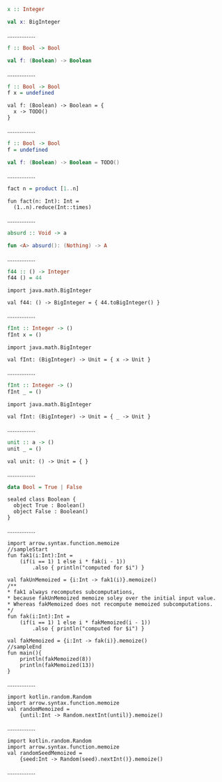 ```Haskell
x :: Integer
```
```kotlin
val x: BigInteger
```
................
```Haskell
f :: Bool -> Bool
```
```kotlin
val f: (Boolean) -> Boolean
```
................
```Haskell
f :: Bool -> Bool
f x = undefined
```
```kotlin:ank:silent
val f: (Boolean) -> Boolean = {
  x -> TODO()
}
```
................
```Haskell
f :: Bool -> Bool
f = undefined
```
```kotlin
val f: (Boolean) -> Boolean = TODO()
```
................
```Haskell
fact n = product [1..n]
```
```kotlin:ank:silent
fun fact(n: Int): Int =
  (1..n).reduce(Int::times)
```
................
```Haskell
absurd :: Void -> a
```
```kotlin
fun <A> absurd(): (Nothing) -> A
```
................
```Haskell
f44 :: () -> Integer
f44 () = 44
```
```kotlin:ank:silent
import java.math.BigInteger

val f44: () -> BigInteger = { 44.toBigInteger() }
```
................
```Haskell
fInt :: Integer -> ()
fInt x = ()
```
```kotlin:ank:silent
import java.math.BigInteger

val fInt: (BigInteger) -> Unit = { x -> Unit }
```
................
```Haskell
fInt :: Integer -> ()
fInt _ = ()
```
```kotlin:ank:silent
import java.math.BigInteger

val fInt: (BigInteger) -> Unit = { _ -> Unit }
```
................
```Haskell
unit :: a -> ()
unit _ = ()
```
```kotlin:ank:silent
val unit: () -> Unit = { }
```
................
```Haskell
data Bool = True | False
```
```kotlin:ank:silent
sealed class Boolean {
  object True : Boolean()
  object False : Boolean()
}
```
................
```kotlin:ank:playground
import arrow.syntax.function.memoize
//sampleStart
fun fak1(i:Int):Int =
    (if(i == 1) 1 else i * fak(i - 1))
        .also { println("computed for $i") }
        
val fakUnMemoized = {i:Int -> fak1(i)}.memoize()
/** 
* fak1 always recomputes subcomputations,
* because fakUnMemoized memoize soley over the initial input value.
* Whereas fakMemoized does not recompute memoized subcomputations.
*/
fun fak(i:Int):Int =
    (if(i == 1) 1 else i * fakMemoized(i - 1))
        .also { println("computed for $i") }

val fakMemoized = {i:Int -> fak(i)}.memoize()
//sampleEnd
fun main(){
    println(fakMemoized(8))
    println(fakMemoized(13))
}
```
................
```kotlin:ank:silent
import kotlin.random.Random
import arrow.syntax.function.memoize
val randomMemoized = 
    {until:Int -> Random.nextInt(until)}.memoize()
```
................
```kotlin:ank:silent
import kotlin.random.Random
import arrow.syntax.function.memoize
val randomSeedMemoized =
    {seed:Int -> Random(seed).nextInt()}.memoize()
```
................

